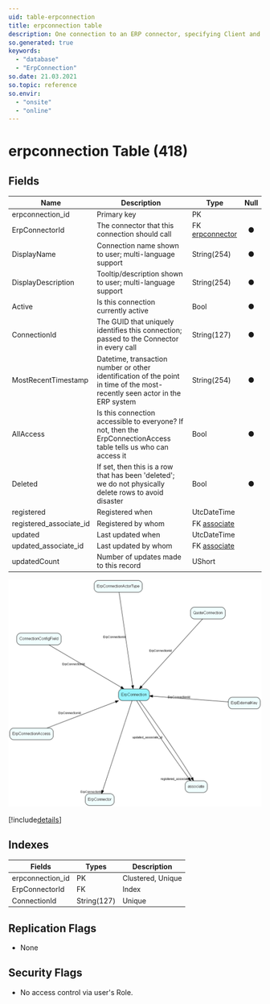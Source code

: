 ```yaml
---
uid: table-erpconnection
title: erpconnection table
description: One connection to an ERP connector, specifying Client and other required information
so.generated: true
keywords:
  - "database"
  - "ErpConnection"
so.date: 21.03.2021
so.topic: reference
so.envir:
  - "onsite"
  - "online"
---
```


# erpconnection Table (418)

## Fields

| Name | Description | Type | Null |
|------|-------------|------|:----:|
|erpconnection\_id|Primary key|PK| |
|ErpConnectorId|The connector that this connection should call|FK [erpconnector](erpconnector.md)|&#x25CF;|
|DisplayName|Connection name shown to user; multi-language support|String(254)|&#x25CF;|
|DisplayDescription|Tooltip/description shown to user; multi-language support|String(254)|&#x25CF;|
|Active|Is this connection currently active|Bool|&#x25CF;|
|ConnectionId|The GUID that uniquely identifies this connection; passed to the Connector in every call|String(127)|&#x25CF;|
|MostRecentTimestamp|Datetime, transaction number or other identification of the point in time of the most-recently seen actor in the ERP system|String(254)|&#x25CF;|
|AllAccess|Is this connection accessible to everyone?  If not, then the ErpConnectionAccess table tells us who can access it|Bool|&#x25CF;|
|Deleted|If set, then this is a row that has been &apos;deleted&apos;; we do not physically delete rows to avoid disaster|Bool|&#x25CF;|
|registered|Registered when|UtcDateTime| |
|registered\_associate\_id|Registered by whom|FK [associate](associate.md)| |
|updated|Last updated when|UtcDateTime| |
|updated\_associate\_id|Last updated by whom|FK [associate](associate.md)| |
|updatedCount|Number of updates made to this record|UShort| |


![ErpConnection table relationship diagram](./media/ErpConnection.png)

[!include[details](./includes/ErpConnection.md)]

## Indexes

| Fields | Types | Description |
|--------|-------|-------------|
|erpconnection\_id |PK |Clustered, Unique |
|ErpConnectorId |FK |Index |
|ConnectionId |String(127) |Unique |

## Replication Flags

* None

## Security Flags

* No access control via user's Role.

